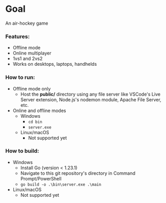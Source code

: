 # Goal

An air-hockey game

### Features:
- Offline mode
- Online multiplayer
- 1vs1 and 2vs2
- Works on desktops, laptops, handhelds

### How to run:
- Offline mode only
    - Host the **public/** directory using any file server like VSCode's Live Server extension, Node.js's nodemon module, Apache File Server, etc.
- Online and offline modes
    - Windows
        - `cd bin`
        - `server.exe`
    - Linux/macOS
        - Not supported yet

### How to build:
- Windows
    - Install Go (version < 1.23.1)
    - Navigate to this git repository's directory in Command Prompt/PowerShell
    - `go build -o .\bin\server.exe .\main`
- Linux/macOS
    - Not supported yet